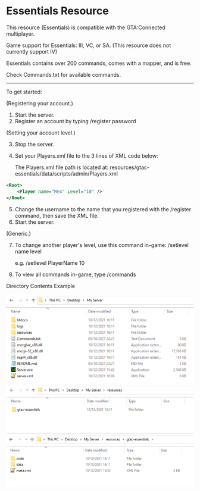 # Essentials Resource
This resource (Essentials) is compatible with the GTA:Connected multiplayer.

Game support for Essentials: III, VC, or SA. (This resource does not currently support IV)

Essentials contains over 200 commands, comes with a mapper, and is free.

Check Commands.txt for available commands.

<hr>

To get started:

(Registering your account.)

1) Start the server.
2) Register an account by typing /register password



(Setting your account level.)

3) Stop the server.
4) Set your Players.xml file to the 3 lines of XML code below:

   The Players.xml file path is located at: resources/gtac-essentials/data/scripts/admin/Players.xml

```xml
<Root>
	<Player name="Mex" Level="10" />
</Root>
```

5) Change the username to the name that you registered with the /register command, then save the XML file.
6) Start the server.



(Generic.)

7) To change another player's level, use this command in-game: /setlevel name level

   e.g. /setlevel PlayerName 10
8) To view all commands in-game, type /commands



Directory Contents Example

![Image 1](pic1.png)
![Image 2](pic2.png)
![Image 3](pic3.png)
